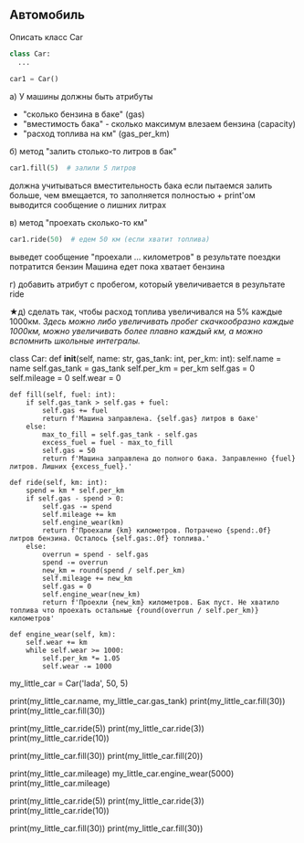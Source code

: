 ## Автомобиль

Описать класс Car
``` python
class Car:
  ...
  
car1 = Car()
```

а) У машины должны быть атрибуты
* "сколько бензина в баке" (gas)
* "вместимость бака" - сколько максимум влезаем бензина (capacity)
* "расход топлива на км" (gas_per_km)

б) метод "залить столько-то литров в бак"

``` python
car1.fill(5)  # залили 5 литров
```

должна учитываться вместительность бака
если пытаемся залить больше, чем вмещается, то заполняется полностью + print'ом выводится сообщение о лишних литрах

в) метод "проехать сколько-то км"

``` python
car1.ride(50)  # едем 50 км (если хватит топлива) 
```

выведет сообщение "проехали ... километров"
в результате поездки потратится бензин
Машина едет пока хватает бензина

г) добавить атрибут с пробегом, который увеличивается в результате ride

★д) сделать так, чтобы расход топлива увеличивался на 5% каждые 1000км.
*Здесь можно либо увеличивать пробег скачкообразно каждые 1000км, можно увеличивать более плавно каждый км, а можно вспомнить школьные интегралы.*

class Car:
    def __init__(self, name: str, gas_tank: int, per_km: int):
        self.name = name
        self.gas_tank = gas_tank
        self.per_km = per_km
        self.gas = 0
        self.mileage = 0
        self.wear = 0

    def fill(self, fuel: int):
        if self.gas_tank > self.gas + fuel:
            self.gas += fuel
            return f'Машина заправлена. {self.gas} литров в баке'
        else:
            max_to_fill = self.gas_tank - self.gas
            excess_fuel = fuel - max_to_fill
            self.gas = 50
            return f'Машина заправлена до полного бака. Заправленно {fuel} литров. Лишних {excess_fuel}.'

    def ride(self, km: int):
        spend = km * self.per_km
        if self.gas - spend > 0:
            self.gas -= spend
            self.mileage += km
            self.engine_wear(km)
            return f'Проехали {km} километров. Потрачено {spend:.0f} литров бензина. Осталось {self.gas:.0f} топлива.'
        else:
            overrun = spend - self.gas
            spend -= overrun
            new_km = round(spend / self.per_km)
            self.mileage += new_km
            self.gas = 0
            self.engine_wear(new_km)
            return f'Проехли {new_km} километров. Бак пуст. Не хватило топлива что проехать остальные {round(overrun / self.per_km)} километров'

    def engine_wear(self, km):
        self.wear += km
        while self.wear >= 1000:
            self.per_km *= 1.05
            self.wear -= 1000

my_little_car = Car('lada', 50, 5)

print(my_little_car.name, my_little_car.gas_tank)
print(my_little_car.fill(30))
print(my_little_car.fill(30))

print(my_little_car.ride(5))
print(my_little_car.ride(3))
print(my_little_car.ride(10))

print(my_little_car.fill(30))
print(my_little_car.fill(20))

print(my_little_car.mileage)
my_little_car.engine_wear(5000)
print(my_little_car.mileage)

print(my_little_car.ride(5))
print(my_little_car.ride(3))
print(my_little_car.ride(10))

print(my_little_car.fill(30))
print(my_little_car.fill(30))
